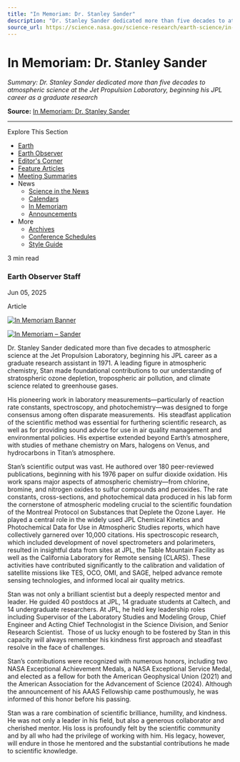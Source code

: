 ```yaml
---
title: "In Memoriam: Dr. Stanley Sander"
description: "Dr. Stanley Sander dedicated more than five decades to atmospheric science at the Jet Propulsion Laboratory, beginning his JPL career as a graduate research"
source_url: https://science.nasa.gov/science-research/earth-science/in-memoriam-dr-stanley-sander/
---
```


# In Memoriam: Dr. Stanley Sander

*Summary: Dr. Stanley Sander dedicated more than five decades to atmospheric science at the Jet Propulsion Laboratory, beginning his JPL career as a graduate research*

**Source:** [In Memoriam: Dr. Stanley Sander](https://science.nasa.gov/science-research/earth-science/in-memoriam-dr-stanley-sander/)

---

Explore This Section

- [Earth](https://science.nasa.gov/earth)
- [Earth Observer](https://science.nasa.gov/earth-science/the-earth-observer/)
- [Editor's Corner](https://science.nasa.gov/earth-science/the-earth-observer/editors-corner/)
- [Feature Articles](https://science.nasa.gov/earth-science/the-earth-observer/feature-articles/)
- [Meeting Summaries](https://science.nasa.gov/earth-science/the-earth-observer/meeting-summaries-2/)
- News
  - [Science in the News](https://science.nasa.gov/earth-science/the-earth-observer/news/)
  - [Calendars](https://science.nasa.gov/earth-science/the-earth-observer/meeting-and-workshop-calendars/)
  - [In Memoriam](https://science.nasa.gov/earth-science/the-earth-observer/in-memoriam/)
  - [Announcements](https://science.nasa.gov/announcements/)
- More
  - [Archives](https://science.nasa.gov/earth-science/the-earth-observer/archives/)
  - [Conference Schedules](https://science.nasa.gov/conference-hyperwall-schedules/)
  - [Style Guide](https://science.nasa.gov/science-research/earth-science/style-guidelines-for-the-earth-observer-newsletter/)

3 min read

### Earth Observer Staff

Jun 05, 2025

Article

[![In Memoriam Banner](https://science.nasa.gov/wp-content/uploads/2024/05/eo-in-memoriam-banner.png?w=1037)](https://science.nasa.gov/wp-content/uploads/2024/05/eo-in-memoriam-banner.png)

[![In Memoriam – Sander](https://assets.science.nasa.gov/dynamicimage/assets/science/esd/earth-observer/2025/2025-in-memoriam/InMemoriam-StanleySander.jpg?w=1440&h=1148&fit=clip&crop=faces%2Cfocalpoint)](https://assets.science.nasa.gov/dynamicimage/assets/science/esd/earth-observer/2025/2025-in-memoriam/InMemoriam-StanleySander.jpg?w=1440&h=1148&fit=clip&crop=faces%2Cfocalpoint)

Dr. Stanley Sander dedicated more than five decades to atmospheric science at the Jet Propulsion Laboratory, beginning his JPL career as a graduate research assistant in 1971. A leading figure in atmospheric chemistry, Stan made foundational contributions to our understanding of stratospheric ozone depletion, tropospheric air pollution, and climate science related to greenhouse gases.

His pioneering work in laboratory measurements—particularly of reaction rate constants, spectroscopy, and photochemistry—was designed to forge consensus among often disparate measurements.  His steadfast application of the scientific method was essential for furthering scientific research, as well as for providing sound advice for use in air quality management and environmental policies. His expertise extended beyond Earth’s atmosphere, with studies of methane chemistry on Mars, halogens on Venus, and hydrocarbons in Titan’s atmosphere.

Stan’s scientific output was vast. He authored over 180 peer-reviewed publications, beginning with his 1976 paper on sulfur dioxide oxidation. His work spans major aspects of atmospheric chemistry—from chlorine, bromine, and nitrogen oxides to sulfur compounds and peroxides. The rate constants, cross-sections, and photochemical data produced in his lab form the cornerstone of atmospheric modeling crucial to the scientific foundation of the Montreal Protocol on Substances that Deplete the Ozone Layer.  He played a central role in the widely used JPL Chemical Kinetics and Photochemical Data for Use in Atmospheric Studies reports, which have collectively garnered over 10,000 citations. His spectroscopic research, which included development of novel spectrometers and polarimeters, resulted in insightful data from sites at JPL, the Table Mountain Facility as well as the California Laboratory for Remote sensing (CLARS). These activities have contributed significantly to the calibration and validation of satellite missions like TES, OCO, OMI, and SAGE, helped advance remote sensing technologies, and informed local air quality metrics.

Stan was not only a brilliant scientist but a deeply respected mentor and leader. He guided 40 postdocs at JPL, 14 graduate students at Caltech, and 14 undergraduate researchers. At JPL, he held key leadership roles including Supervisor of the Laboratory Studies and Modeling Group, Chief Engineer and Acting Chief Technologist in the Science Division, and Senior Research Scientist.  Those of us lucky enough to be fostered by Stan in this capacity will always remember his kindness first approach and steadfast resolve in the face of challenges.

Stan’s contributions were recognized with numerous honors, including two NASA Exceptional Achievement Medals, a NASA Exceptional Service Medal, and elected as a fellow for both the American Geophysical Union (2021) and the American Association for the Advancement of Science (2024). Although the announcement of his AAAS Fellowship came posthumously, he was informed of this honor before his passing.

Stan was a rare combination of scientific brilliance, humility, and kindness. He was not only a leader in his field, but also a generous collaborator and cherished mentor. His loss is profoundly felt by the scientific community and by all who had the privilege of working with him. His legacy, however, will endure in those he mentored and the substantial contributions he made to scientific knowledge.